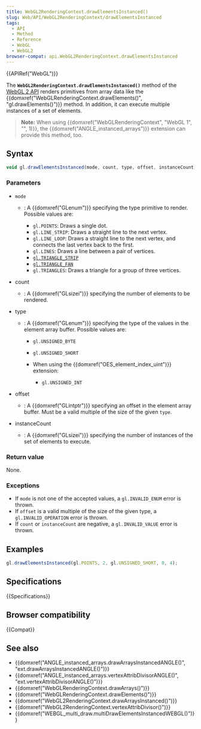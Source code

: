 ```yaml
---
title: WebGL2RenderingContext.drawElementsInstanced()
slug: Web/API/WebGL2RenderingContext/drawElementsInstanced
tags:
  - API
  - Method
  - Reference
  - WebGL
  - WebGL2
browser-compat: api.WebGL2RenderingContext.drawElementsInstanced
---
```

{{APIRef("WebGL")}}

The **`WebGL2RenderingContext.drawElementsInstanced()`** method
of the [WebGL 2 API](/en-US/docs/Web/API/WebGL_API) renders primitives from
array data like the {{domxref("WebGLRenderingContext.drawElements()",
  "gl.drawElements()")}} method. In addition, it can execute multiple instances of a set
of elements.

> **Note:** When using {{domxref("WebGLRenderingContext", "WebGL 1", "",
    1)}}, the {{domxref("ANGLE_instanced_arrays")}} extension can provide this method,
> too.

## Syntax

```js
void gl.drawElementsInstanced(mode, count, type, offset, instanceCount);
```

### Parameters

- `mode`

  - : A {{domxref("GLenum")}} specifying the type primitive to render. Possible values
    are:

    - `gl.POINTS`: Draws a single dot.
    - `gl.LINE_STRIP`: Draws a straight line to the next vertex.
    - `gl.LINE_LOOP`: Draws a straight line to the next vertex, and
      connects the last vertex back to the first.
    - `gl.LINES`: Draws a line between a pair of vertices.
    - [`gl.TRIANGLE_STRIP`](https://en.wikipedia.org/wiki/Triangle_strip)
    - [`gl.TRIANGLE_FAN`](https://en.wikipedia.org/wiki/Triangle_fan)
    - `gl.TRIANGLES`: Draws a triangle for a group of three vertices.

- count
  - : A {{domxref("GLsizei")}} specifying the number of elements to be rendered.
- type

  - : A {{domxref("GLenum")}} specifying the type of the values in the element array
    buffer. Possible values are:

    - `gl.UNSIGNED_BYTE`
    - `gl.UNSIGNED_SHORT`
    - When using the {{domxref("OES_element_index_uint")}} extension:

      - `gl.UNSIGNED_INT`

- offset
  - : A {{domxref("GLintptr")}} specifying an offset in the element array buffer. Must be
    a valid multiple of the size of the given `type`.
- instanceCount
  - : A {{domxref("GLsizei")}} specifying the number of instances of the set of elements
    to execute.

### Return value

None.

### Exceptions

- If `mode` is not one of the accepted values, a
  `gl.INVALID_ENUM` error is thrown.
- If `offset` is a valid multiple of the size of the given type, a
  `gl.INVALID_OPERATION` error is thrown.
- If `count` or `instanceCount` are negative, a
  `gl.INVALID_VALUE` error is thrown.

## Examples

```js
gl.drawElementsInstanced(gl.POINTS, 2, gl.UNSIGNED_SHORT, 0, 4);
```

## Specifications

{{Specifications}}

## Browser compatibility

{{Compat}}

## See also

- {{domxref("ANGLE_instanced_arrays.drawArraysInstancedANGLE()",
    "ext.drawArraysInstancedANGLE()")}}
- {{domxref("ANGLE_instanced_arrays.vertexAttribDivisorANGLE()",
    "ext.vertexAttribDivisorANGLE()")}}
- {{domxref("WebGLRenderingContext.drawArrays()")}}
- {{domxref("WebGLRenderingContext.drawElements()")}}
- {{domxref("WebGL2RenderingContext.drawArraysInstanced()")}}
- {{domxref("WebGL2RenderingContext.vertexAttribDivisor()")}}
- {{domxref("WEBGL_multi_draw.multiDrawElementsInstancedWEBGL()")}}
